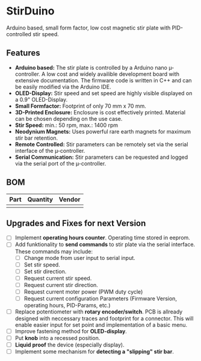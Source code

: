 # StirDuino
Arduino based, small form factor, low cost magnetic stir plate with PID-controlled stir speed.

## Features
- **Arduino based:** The stir plate is controlled by a Arduino nano µ-controller. A low cost and widely availible development board with extensive documentation. The firmware code is written in C++ and can be easily modified via the Arduino IDE.
- **OLED-Display:** Stir speed and set speed are highly visible displayed on a 0.9" OLED-Display.
- **Small Formfactor:** Footprint of only 70 mm x 70 mm.
- **3D-Printed Enclosure:** Enclosure is cost effectively printed. Material can be chosen depending on the use case.
- **Stir Speed:** min.: 50 rpm, max.: 1400 rpm
- **Neodynium Magnets:** Uses powerful rare earth magnets for maximum stir bar retention.
- **Remote Controlled:** Stir parameters can be remotely set via the serial interface of the µ-controller.
- **Serial Communication:** Stir parameters can be requested and logged via the serial port of the µ-controller.

## BOM
| Part              | Quantity  | Vendor                                   |
|-------------------|-----------|------------------------------------------|
|                   |           |                                          |

## Upgrades and Fixes for next Version
- [ ] Implement **operating hours counter**. Operating time stored in eeprom.
- [ ] Add funktionality to **send commands** to stir plate via the serial interface. These commands may include:
    - [ ] Change mode from user input to serial input.
    - [ ] Set stir speed.
    - [ ] Set stir direction.
    - [ ] Request current stir speed.
    - [ ] Request current stir direction.
    - [ ] Request current moter power (PWM duty cycle)
    - [ ] Request current configuration Parameters (Firmware Version, operating hours, PID-Params, etc.)
- [ ] Replace potentiometer with **rotary encoder/switch**. PCB is allready designed with neccessary traces and footprint for a connector. This will enable easier input for set point and implementation of a basic menu.
- [ ] Improve fastening method for **OLED-display**.
- [ ] Put **knob** into a recessed position.
- [ ] **Liquid proof** the device (especially display).
- [ ] Implement some mechanism for **detecting a "slipping" stir bar**.